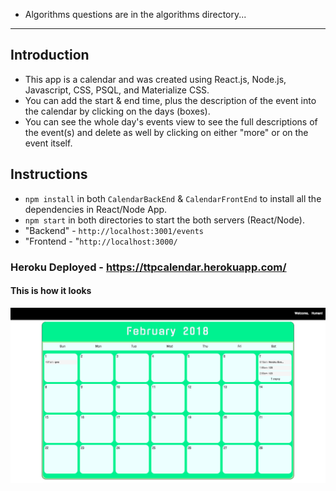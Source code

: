 - Algorithms questions are in the algorithms directory...
---
## Introduction
- This app is a calendar and was created using React.js, Node.js, Javascript, CSS, PSQL, and Materialize CSS. 
- You can add the start & end time, plus the description of the event into the calendar by clicking on the days (boxes). 
- You can see the whole day's events view to see the full descriptions of the event(s) and delete as well by clicking on either "more" or on the event itself. 

## Instructions
- `npm install` in both `CalendarBackEnd` & `CalendarFrontEnd` to install all the dependencies in React/Node App.
- `npm start` in both directories to start the both servers (React/Node).
- "Backend" - `http://localhost:3001/events`
- "Frontend - "`http://localhost:3000/`


### Heroku Deployed - https://ttpcalendar.herokuapp.com/

#### This is how it looks

<a href="https://raw.githubusercontent.com/Abubakar101/TTP-Calender/master/assets/landing.png" target="_blank">![calendar](./assets/landing.png)</a>
